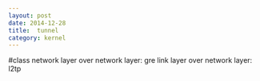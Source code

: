 ```yaml
---
layout: post
date: 2014-12-28
title:  tunnel
category: kernel
---
```


#class
network layer over network layer: gre
link layer over network layer: l2tp


